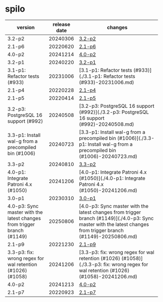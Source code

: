 # spilo	


|version|release date|changes|
|---|---|---|
|3.2-p2|20240306|[3.2-p2](./3.2-p2-20240306.md)|
|2.1-p6|20220620|[2.1-p6](./2.1-p6-20220620.md)|
|4.0-p2|20241214|[4.0-p2](./4.0-p2-20241214.md)|
|3.2-p1|20240220|[3.2-p1](./3.2-p1-20240220.md)|
|3.1-p1: Refactor tests (#933)|20231006|[3.1-p1: Refactor tests (#933)](./3.1-p1: Refactor tests (#933)-20231006.md)|
|2.1-p4|20220228|[2.1-p4](./2.1-p4-20220228.md)|
|2.1-p5|20220414|[2.1-p5](./2.1-p5-20220414.md)|
|3.2-p3: PostgreSQL 16 support (#992)|20240508|[3.2-p3: PostgreSQL 16 support (#992)](./3.2-p3: PostgreSQL 16 support (#992)-20240508.md)|
|3.3-p1: Install wal-g from a precompiled bin (#1006)|20240723|[3.3-p1: Install wal-g from a precompiled bin (#1006)](./3.3-p1: Install wal-g from a precompiled bin (#1006)-20240723.md)|
|3.3-p2|20240810|[3.3-p2](./3.3-p2-20240810.md)|
|4.0-p1: Integrate Patroni 4.x (#1050)|20241206|[4.0-p1: Integrate Patroni 4.x (#1050)](./4.0-p1: Integrate Patroni 4.x (#1050)-20241206.md)|
|3.0-p1|20230310|[3.0-p1](./3.0-p1-20230310.md)|
|4.0-p3: Sync master with the latest changes from trigger branch (#1149)|20250806|[4.0-p3: Sync master with the latest changes from trigger branch (#1149)](./4.0-p3: Sync master with the latest changes from trigger branch (#1149)-20250806.md)|
|2.1-p9|20221230|[2.1-p9](./2.1-p9-20221230.md)|
|3.3-p3: fix: wrong regex for wal retention (#1026) (#1058)|20241206|[3.3-p3: fix: wrong regex for wal retention (#1026) (#1058)](./3.3-p3: fix: wrong regex for wal retention (#1026) (#1058)-20241206.md)|
|4.0-p2|20241213|[4.0-p2](./4.0-p2-20241213.md)|
|2.1-p7|20220923|[2.1-p7](./2.1-p7-20220923.md)|
